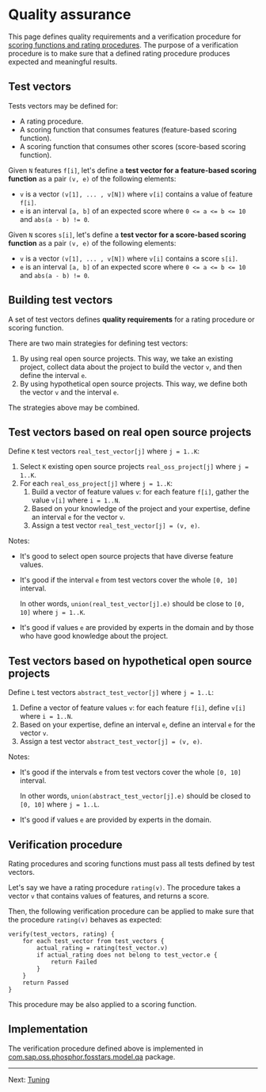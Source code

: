# Quality assurance

This page defines quality requirements and a verification procedure 
for [scoring functions and rating procedures](ratings.md).
The purpose of a verification procedure is to make sure that a defined rating procedure
produces expected and meaningful results.

## Test vectors

Tests vectors may be defined for:

*  A rating procedure.
*  A scoring function that consumes features (feature-based scoring function).
*  A scoring function that consumes other scores (score-based scoring function).

Given `N` features `f[i]`, let's define a **test vector for a feature-based scoring function**
as a pair `(v, e)` of the following elements:

*  `v` is a vector `(v[1], ... , v[N])` where `v[i]` contains a value of feature `f[i]`.
*  `e` is an interval `[a, b]` of an expected score
    where `0 <= a <= b <= 10` and `abs(a - b) != 0`.

Given `N` scores `s[i]`, let's define a **test vector for a score-based scoring function**
as a pair `(v, e)` of the following elements:

*  `v` is a vector `(v[1], ... , v[N])` where `v[i]` contains a score `s[i]`.
*  `e` is an interval `[a, b]` of an expected score
    where `0 <= a <= b <= 10` and `abs(a - b) != 0`.

## Building test vectors

A set of test vectors defines **quality requirements** for a rating procedure or scoring function.

There are two main strategies for defining test vectors:

1.  By using real open source projects. This way, we take an existing project, collect data about the project
    to build the vector `v`, and then define the interval `e`.
1.  By using hypothetical open source projects. This way, we define both the vector `v` and the interval `e`.

The strategies above may be combined.

## Test vectors based on real open source projects

Define `K` test vectors `real_test_vector[j]` where `j = 1..K`:

1.  Select `K` existing open source projects `real_oss_project[j]` where `j = 1..K`.
1.  For each `real_oss_project[j]` where `j = 1..K`:
    1.  Build a vector of feature values `v`: for each feature `f[i]`, gather the value `v[i]` where `i = 1..N`.
    1.  Based on your knowledge of the project and your expertise, define an interval `e` for the vector `v`.
    1.  Assign a test vector `real_test_vector[j] = (v, e)`.

Notes:

*  It's good to select open source projects that have diverse feature values.
*  It's good if the interval `e` from test vectors cover the whole `[0, 10]` interval.

   In other words, `union(real_test_vector[j].e)` should be close to `[0, 10]` where `j = 1..K`.
*  It's good if values `e` are provided by experts in the domain and by those who have good knowledge about the project.

## Test vectors based on hypothetical open source projects

Define `L` test vectors `abstract_test_vector[j]` where `j = 1..L`:

1.  Define a vector of feature values `v`: for each feature `f[i]`, define `v[i]` where `i = 1..N`.
1.  Based on your expertise, define an interval `e`, define an interval `e` for the vector `v`.
1.  Assign a test vector `abstract_test_vector[j] = (v, e)`.

Notes:

*  It's good if the intervals `e` from test vectors cover the whole `[0, 10]` interval.

   In other words, `union(abstract_test_vector[j].e)` should be closed to `[0, 10]` where `j = 1..L`.
*  It's good if values `e` are provided by experts in the domain.

## Verification procedure

Rating procedures and scoring functions must pass all tests defined by test vectors.

Let's say we have a rating procedure `rating(v)`.
The procedure takes a vector `v` that contains values of features, and returns a score.

Then, the following verification procedure can be applied to make sure that the procedure `rating(v)`
behaves as expected:

```
verify(test_vectors, rating) {
    for each test_vector from test_vectors {
        actual_rating = rating(test_vector.v)
        if actual_rating does not belong to test_vector.e {
            return Failed
        }
    }
    return Passed
}
```

This procedure may be also applied to a scoring function.

## Implementation

The verification procedure defined above is implemented in
[com.sap.oss.phosphor.fosstars.model.qa](https://github.com/SAP/fosstars-rating-core/tree/master/src/main/java/com/sap/oss/phosphor/fosstars/model/qa) package.

---

Next: [Tuning](tuning.md)
